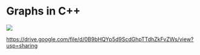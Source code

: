 # Graphs in C++

<img src="http://file.fyicenter.com/b/h_file_icon.jpg">

https://drive.google.com/file/d/0B9bHQYp5d9ScdGhpTTdhZkFvZWs/view?usp=sharing
